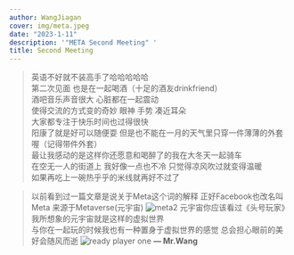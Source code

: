 ```yaml
---
author: WangJiagan
cover: img/meta.jpeg
date: "2023-1-11"
description: '"META Second Meeting" '
title: Second Meeting
---
```


> 英语不好就不装高手了哈哈哈哈哈<br />
> 第二次见面 也是在一起喝酒（十足的酒友drinkfriend）<br />
> 酒吧音乐声音很大 心脏都在一起震动 <br />
> 使得交流的方式变的奇妙 眼神 手势 凑近耳朵<br />
> 大家都专注于快乐时间也过得很快<br />
> 阳康了就是好可以随便耍 但是也不能在一月的天气里只穿一件薄薄的外套喔（记得带件外套）<br />
> 最让我感动的是这样你还愿意和喝醉了的我在大冬天一起骑车 <br />
> 在空无一人的街道上 我好像一点也不冷 只觉得凉风吹过就变得温暖<br />
> 如果再吃上一碗热乎乎的米线就再好不过了<br />

>以前看到过一篇文章是说关于Meta这个词的解释 正好Facebook也改名叫Meta 来源于Metaverse(元宇宙)
>![meta2](https://img.cnmo.com/1873_600x1000/1872931.jpg)
>元宇宙你应该看过《头号玩家》 我所想象的元宇宙就是这样的虚拟世界 <br />
>与你在一起玩的时候我也有一种置身于虚拟世界的感觉 总会担心眼前的美好会随风而逝
>![ready player one](https://i1.wp.com/teaser-trailer.com/wp-content/uploads/Ready-Player-One-The-Key.jpg?ssl=1)
> **— Mr.Wang**
